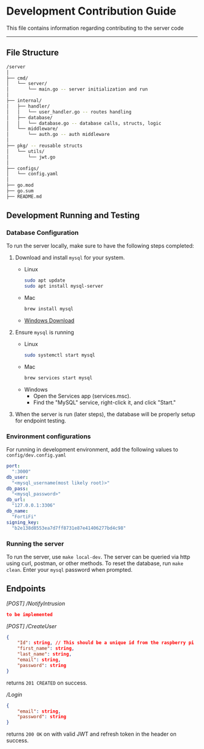 # Development Contribution Guide

This file contains information regarding contributing to the server code

--- 

## File Structure
```sh
/server
│
├── cmd/
│   └── server/
│       └── main.go -- server initialization and run
│
├── internal/
│   ├── handler/
│   │   └── user_handler.go -- routes handling
│   ├── database/
│   │   └── database.go -- database calls, structs, logic
│   └── middleware/
│       └── auth.go -- auth middleware
│
├── pkg/ -- reusable structs
│   └── utils/
│       └── jwt.go
│
├── configs/
│   └── config.yaml
│
├── go.mod
├── go.sum
├── README.md
```

## Development Running and Testing

### Database Configuration
To run the server locally, make sure to have the following steps completed:

1. Download and install `mysql` for your system. 
    - Linux
        ```sh
        sudo apt update
        sudo apt install mysql-server
        ```
    - Mac
        ```sh
        brew install mysql
        ```
    - [Windows Download](https://dev.mysql.com/downloads/installer/)

2. Ensure `mysql` is running
    - Linux
        ```sh
        sudo systemctl start mysql
        ```
    - Mac
        ```sh
        brew services start mysql
        ```
    - Windows
        - Open the Services app (services.msc).
        - Find the "MySQL" service, right-click it, and click "Start."
        
3. When the server is run (later steps), the database will be properly setup for endpoint testing.

### Environment configurations

For running in development environment, add the following values to `config/dev.config.yaml`
```yaml
port: 
  ":3000"
db_user:
  "<mysql_username(most likely root)>"
db_pass:
  "<mysql_password>"
db_url:
  "127.0.0.1:3306"
db_name:
  "FortiFi"
signing_key:
  "b2e138d8553ea7d7ff8731e87e41406277bd4c98"
```

### Running the server

To run the server, use `make local-dev`. The server can be queried via http using curl, postman, or other methods. To reset the database, run `make clean`. Enter your `mysql` password when prompted.

## Endpoints

*[POST] /NotifyIntrusion*

```json
to be implemented
```
*[POST] /CreateUser*

```json
{
    "Id": string, // This should be a unique id from the raspberry pi
    "first_name": string,
    "last_name": string,
    "email": string,
    "password": string
}
```

returns `201 CREATED` on success. 

*/Login*

```json
{
    "email": string,
    "password": string
}
```

returns `200 OK` on with valid JWT and refresh token in the header on success.